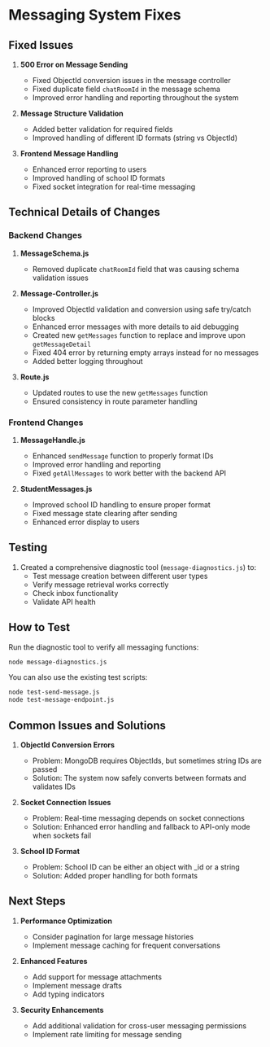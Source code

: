 # Messaging System Fixes

## Fixed Issues

1. **500 Error on Message Sending**

   - Fixed ObjectId conversion issues in the message controller
   - Fixed duplicate field `chatRoomId` in the message schema
   - Improved error handling and reporting throughout the system

2. **Message Structure Validation**

   - Added better validation for required fields
   - Improved handling of different ID formats (string vs ObjectId)

3. **Frontend Message Handling**
   - Enhanced error reporting to users
   - Improved handling of school ID formats
   - Fixed socket integration for real-time messaging

## Technical Details of Changes

### Backend Changes

1. **MessageSchema.js**

   - Removed duplicate `chatRoomId` field that was causing schema validation issues

2. **Message-Controller.js**

   - Improved ObjectId validation and conversion using safe try/catch blocks
   - Enhanced error messages with more details to aid debugging
   - Created new `getMessages` function to replace and improve upon `getMessageDetail`
   - Fixed 404 error by returning empty arrays instead for no messages
   - Added better logging throughout

3. **Route.js**
   - Updated routes to use the new `getMessages` function
   - Ensured consistency in route parameter handling

### Frontend Changes

1. **MessageHandle.js**

   - Enhanced `sendMessage` function to properly format IDs
   - Improved error handling and reporting
   - Fixed `getAllMessages` to work better with the backend API

2. **StudentMessages.js**
   - Improved school ID handling to ensure proper format
   - Fixed message state clearing after sending
   - Enhanced error display to users

## Testing

1. Created a comprehensive diagnostic tool (`message-diagnostics.js`) to:
   - Test message creation between different user types
   - Verify message retrieval works correctly
   - Check inbox functionality
   - Validate API health

## How to Test

Run the diagnostic tool to verify all messaging functions:

```bash
node message-diagnostics.js
```

You can also use the existing test scripts:

```bash
node test-send-message.js
node test-message-endpoint.js
```

## Common Issues and Solutions

1. **ObjectId Conversion Errors**

   - Problem: MongoDB requires ObjectIds, but sometimes string IDs are passed
   - Solution: The system now safely converts between formats and validates IDs

2. **Socket Connection Issues**

   - Problem: Real-time messaging depends on socket connections
   - Solution: Enhanced error handling and fallback to API-only mode when sockets fail

3. **School ID Format**
   - Problem: School ID can be either an object with \_id or a string
   - Solution: Added proper handling for both formats

## Next Steps

1. **Performance Optimization**

   - Consider pagination for large message histories
   - Implement message caching for frequent conversations

2. **Enhanced Features**

   - Add support for message attachments
   - Implement message drafts
   - Add typing indicators

3. **Security Enhancements**
   - Add additional validation for cross-user messaging permissions
   - Implement rate limiting for message sending
